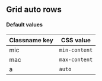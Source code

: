 ## Grid auto rows

<!-- <values.gridAutoRows> -->
#### Default values
|Classname key|CSS value        |
|-------------|-----------------|
|mic          |```min-content```|
|mac          |```max-content```|
|a            |```auto```       |

<!-- </values.gridAutoRows> -->


<!-- <variants.gridAutoRows> -->

<!-- </variants.gridAutoRows> -->
